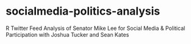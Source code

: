 # socialmedia-politics-analysis
R Twitter Feed Analysis of Senator Mike Lee for Social Media &amp; Political Participation with Joshua Tucker and Sean Kates
